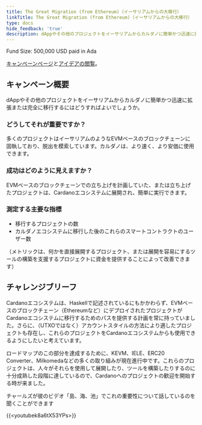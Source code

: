 ```yaml
---
title: The Great Migration (from Ethereum)（イーサリアムからの大移行）
linkTitle: The Great Migration (from Ethereum)（イーサリアムからの大移行）
type: docs
hide_feedback: 'true'
description: dAppやその他のプロジェクトをイーサリアムからカルダノに簡単かつ迅速に拡張または完全に移行するにはどうすればよいでしょうか。
---
```


Fund Size: 500,000 USD paid in Ada

[キャンペーンページ](https://cardano.ideascale.com/c/idea/382642)と[アイデアの閲覧]()。

## キャンペーン概要

dAppやその他のプロジェクトをイーサリアムからカルダノに簡単かつ迅速に拡張または完全に移行するにはどうすればよいでしょうか。

### どうしてそれが重要ですか？

多くのプロジェクトはイーサリアムのようなEVMベースのブロックチェーンに固執しており、脱出を模索しています。カルダノは、より速く、より安価に使用できます。

### 成功はどのように見えますか？

EVMベースのブロックチェーンでの立ち上げを計画していた、または立ち上げたプロジェクトは、Cardanoエコシステムに展開され、簡単に実行できます。

### 測定する主要な指標

- 移行するプロジェクトの数
- カルダノエコシステムに移行した後のこれらのスマートコントラクトのユーザー数

（メトリックは、何かを直接展開するプロジェクト、または展開を容易にするツールの構築を支援するプロジェクトに資金を提供することによって改善できます）

## チャレンジブリーフ

Cardanoエコシステムは、Haskellで記述されているにもかかわらず、EVMベースのブロックチェーン（Ethereumなど）にデプロイされたプロジェクトがCardanoエコシステムに移行するためのパスを提供する計画を常に持っていました。さらに、（UTXOではなく）アカウントスタイルの方法により適したプロジェクトも存在し、これらのプロジェクトをCardanoエコシステムからも使用できるようにしたいと考えています。

ロードマップのこの部分を達成するために、KEVM、IELE、ERC20 Converter、Milkomedaなどの多くの取り組みが現在進行中です。これらのプロジェクトは、人々がそれらを使用して展開したり、ツールを構築したりするのに十分成熟した段階に達しているので、Cardanoへのプロジェクトの歓迎を開始する時が来ました。

チャールズが彼のビデオ「島、海、池」でこれの重要性について話しているのを聞くことができます

{{&lt;youtubek8a6tX53YPs&gt;}}
